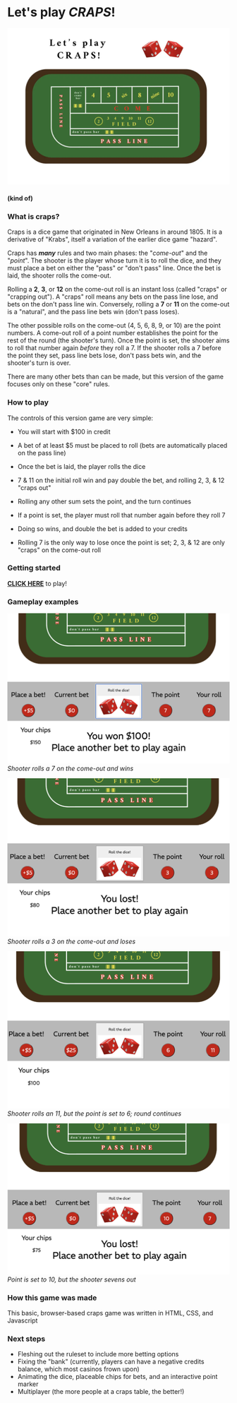 # Let's play *CRAPS*! 

![craps table](/imgs/crapsTable1200.png)

#### (kind of)

### What is craps?

Craps is a dice game that originated in New Orleans in around 1805. 
It is a derivative of "Krabs", itself a variation of the earlier dice game "hazard". 

Craps has ***many*** rules and two main phases: the "*come-out*" and the "*point*". 
The shooter is the player whose turn it is to roll the dice, and they must place a bet on either the "pass" or "don't pass" line. 
Once the bet is laid, the shooter rolls the come-out. 

Rolling a **2**, **3**, or **12** on the come-out roll is an instant loss (called "craps" or "crapping out"). 
A "craps" roll means any bets on the pass line lose, and bets on the don't pass line win. 
Conversely, rolling a **7** or **11** on the come-out is a "natural", and the pass line bets win (don't pass loses).

The other possible rolls on the come-out (4, 5, 6, 8, 9, or 10) are the point numbers. 
A come-out roll of a point number establishes the point for the rest of the round (the shooter's turn). 
Once the point is set, the shooter aims to roll that number again *before* they roll a 7. 
If the shooter rolls a 7 before the point they set, pass line bets lose, don't pass bets win, and the shooter's turn is over.

There are many other bets than can be made, but this version of the game focuses only on these "core" rules.

### How to play

The controls of this version game are very simple:
- You will start with $100 in credit
- A bet of at least $5 must be placed to roll (bets are automatically placed on the pass line)

- Once the bet is laid, the player rolls the dice
- 7 & 11 on the initial roll win and pay double the bet, and rolling 2, 3, & 12 "craps out"
- Rolling any other sum sets the point, and the turn continues

- If a point is set, the player must roll that number again before they roll 7
- Doing so wins, and double the bet is added to your credits
- Rolling 7 is the only way to lose once the point is set; 2, 3, & 12 are only "craps" on the come-out roll

### Getting started

**[CLICK HERE](https://aharaldson.github.io/my-project/)** to play!

### Gameplay examples

![shooter rolls a 7 on the come-out](/imgs/comeOut7.png)
*Shooter rolls a 7 on the come-out and wins*

![shooter rolls a 3 on the come-out](/imgs/comeOut3.png)
*Shooter rolls a 3 on the come-out and loses*

![point set 6, shooter rolls 11](/imgs/point6roll11.png)
*Shooter rolls an 11, but the point is set to 6; round continues*

![Shooter sevens out](/imgs/7out.png)
*Point is set to 10, but the shooter sevens out*

### How this game was made

This basic, browser-based craps game was written in HTML, CSS, and Javascript

### Next steps

- Fleshing out the ruleset to include more betting options
- Fixing the "bank" (currently, players can have a negative credits balance, which most casinos frown upon)
- Animating the dice, placeable chips for bets, and an interactive point marker
- Multiplayer (the more people at a craps table, the better!)